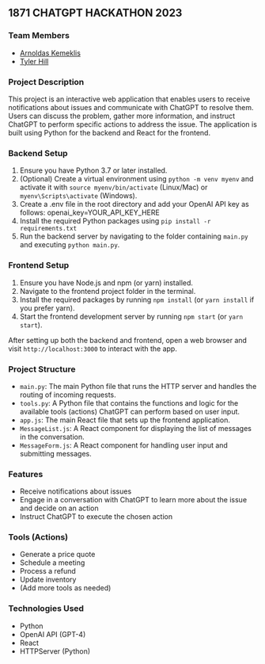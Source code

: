 ## 1871 CHATGPT HACKATHON 2023

### Team Members

- [Arnoldas Kemeklis](https://github.com/arnasltlt)
- [Tyler Hill](https://github.com/tyler-hill)

### Project Description

This project is an interactive web application that enables users to receive notifications about issues and communicate with ChatGPT to resolve them. Users can discuss the problem, gather more information, and instruct ChatGPT to perform specific actions to address the issue. The application is built using Python for the backend and React for the frontend.

### Backend Setup

1. Ensure you have Python 3.7 or later installed.
2. (Optional) Create a virtual environment using `python -m venv myenv` and activate it with `source myenv/bin/activate` (Linux/Mac) or `myenv\Scripts\activate` (Windows).
3. Create a .env file in the root directory and add your OpenAI API key as follows: openai_key=YOUR_API_KEY_HERE
4. Install the required Python packages using `pip install -r requirements.txt`
5. Run the backend server by navigating to the folder containing `main.py` and executing `python main.py`.

### Frontend Setup

1. Ensure you have Node.js and npm (or yarn) installed.
2. Navigate to the frontend project folder in the terminal.
3. Install the required packages by running `npm install` (or `yarn install` if you prefer yarn).
4. Start the frontend development server by running `npm start` (or `yarn start`).

After setting up both the backend and frontend, open a web browser and visit `http://localhost:3000` to interact with the app.

### Project Structure

- `main.py`: The main Python file that runs the HTTP server and handles the routing of incoming requests.
- `tools.py`: A Python file that contains the functions and logic for the available tools (actions) ChatGPT can perform based on user input.
- `app.js`: The main React file that sets up the frontend application.
- `MessageList.js`: A React component for displaying the list of messages in the conversation.
- `MessageForm.js`: A React component for handling user input and submitting messages.

### Features

- Receive notifications about issues
- Engage in a conversation with ChatGPT to learn more about the issue and decide on an action
- Instruct ChatGPT to execute the chosen action

### Tools (Actions)

- Generate a price quote
- Schedule a meeting
- Process a refund
- Update inventory
- (Add more tools as needed)

### Technologies Used

- Python
- OpenAI API (GPT-4)
- React
- HTTPServer (Python)
